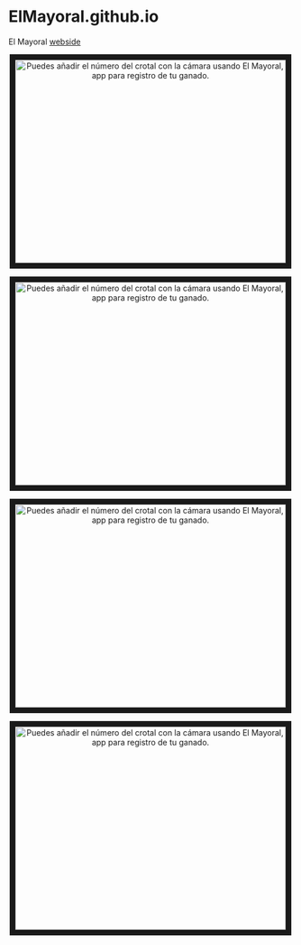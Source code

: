 # ElMayoral.github.io

El Mayoral [webside](https://elmayoral.github.io/)
<p align="center">
  <a href="http://www.youtube.com/watch?feature=player_embedded&v=QG0hTBB_YyY
" target="_blank"><img src="http://img.youtube.com/vi/QG0hTBB_YyY/0.jpg" 
alt="Puedes añadir el número del crotal con la cámara usando El Mayoral, app para registro de tu ganado." width="480" height="360" border="10" />
  </a>
</p>
<p align="center">
  <a href="http://www.youtube.com/watch?feature=player_embedded&v=IABbEd-QUAo
" target="_blank"><img src="http://img.youtube.com/vi/IABbEd-QUAo/0.jpg" 
alt="Puedes añadir el número del crotal con la cámara usando El Mayoral, app para registro de tu ganado." width="480" height="360" border="10" />
  </a>
</p>
<p align="center">
  <a href="http://www.youtube.com/watch?feature=player_embedded&v=1sYBHtZIbVE
" target="_blank"><img src="http://img.youtube.com/vi/1sYBHtZIbVE/0.jpg" 
alt="Puedes añadir el número del crotal con la cámara usando El Mayoral, app para registro de tu ganado." width="480" height="360" border="10" />
  </a>
</p>

<p align="center">
  <a href="http://www.youtube.com/watch?feature=player_embedded&v=Dg_0QZyHoZE
" target="_blank"><img src="http://img.youtube.com/vi/Dg_0QZyHoZE/0.jpg" 
alt="Puedes añadir el número del crotal con la cámara usando El Mayoral, app para registro de tu ganado." width="480" height="360" border="10" />
  </a>
</p>
